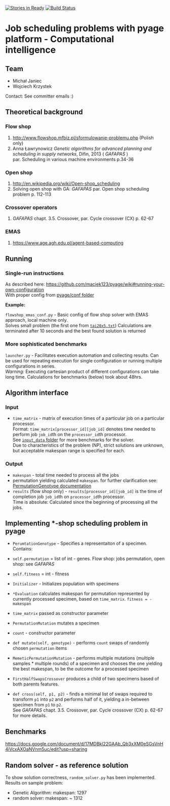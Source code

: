 [![Stories in Ready](https://badge.waffle.io/vucalur/pyage_shopping.png?label=ready&title=Ready)](https://waffle.io/vucalur/pyage_shopping)
[![Build Status](https://travis-ci.org/vucalur/pyage_shopping.svg)](https://travis-ci.org/vucalur/pyage_shopping)
# Job scheduling problems with pyage platform - Computational intelligence

## Team
* Michał Janiec
* Wojciech Krzystek

Contact: See committer emails :)

## Theoretical background

### Flow shop

1. <http://www.flowshop.mfbiz.pl/sformulowanie-problemu.php> (Polish only)
1. Anna Ławrynowicz _Genetic algorithms for advanced planning and scheduling in supply networks_, Difin, 2013 ( *GAFAPAS* )  
par. Scheduling in various machine environments p.34-36

### Open shop

1. <http://en.wikipedia.org/wiki/Open-shop_scheduling>
1. Solving open shop with GA: *GAFAPAS* par. Open shop scheduling problem p. 112-113

### Crossover operators
1. *GAFAPAS* chapt. 3.5. Crossover, par. Cycle crossover (CX) p. 62-67

### EMAS

1. <https://www.age.agh.edu.pl/agent-based-computing>


## Running
### Single-run instructions
As described here: <https://github.com/maciek123/pyage/wiki#running-your-own-configuration>  
With proper config from [pyage/conf folder](https://github.com/vucalur/pyage_shopping/tree/master/pyage/conf)

**Example:**

`flowshop_emas_conf.py` - Basic config of flow shop solver with EMAS approach, local machine only.   
Solves small problem (the first one from [`tai20x5.txt`](https://github.com/vucalur/pyage_shopping/blob/master/input_data/tai20_5.txt))
Calculations are terminated after 10 seconds and the best found solution is returned

### More sophisticated benchmarks
`launcher.py` - Facilitates execution automation and collecting results.
Can be used for repeating execution for single configuration or running multiple configurations in series.  
*Warning:* Executing cartesian product of different configurations can take long time.
Calculations for benchmarks (below) took about 48hrs.

## Algorithm interface
### Input
* `time_matrix` - matrix of execution times of a particular job on a particular processor.  
Format: `time_matrix[processor_id][job_id]` denotes time needed to perform job `job_id`th on the `processor_id`th processor.  
See [`input_data` folder](https://github.com/vucalur/pyage_shopping/blob/master/input_data/) for more benchmarks for the solver.  
Due to characteristics of the problem (NP), strict solutions are unknown, but acceptable makespan range is specified for each.
  
### Output
* `makespan` - total time needed to process all the jobs
* permutation yielding calculated `makespan`. for further clarification see: [PermutationGenotype documentation](https://github.com/vucalur/pyage_shopping/blob/master/pyage/solutions/evolution/genotype.py)
* `results` (flow shop only) - `results[processor_id][job_id]` is the time of completion job `job_id`th on `processor_id`th processor.   
Time is absolute: Calculated since the beginning of processing all the jobs.  


## Implementing *-shop scheduling problem in pyage

* `PerumtationGenotype` - Specifies a representaiton of a specimen. Contains:
 * `self.permutation` = list of int -  genes. Flow shop: jobs permutation, open shop: see *GAFAPAS*
 * `self.fitness` = int - fitness

* `Initializer` - Initializes population with specimens

* `*Evaluation` calculates makespan for permutation represented by currently processed specimen, based on `time_matrix`. `fitness = -makespan`
 * `time_matrix` passed as constructor parameter

* `PermutationMutation` mutates a specimen
 * `count` - constructor parameter
 * `def mutate(self, genotype)` - performs `count` swaps of randomly chosen `permutation` items

* `MemeticPermutationMutation` - performs multiple mutations (multiple samples * multiple rounds) of a specimen and chooses the one yielding the best makespan,
to be the outcome for a processed specimen
  
* `FirstHalfSwapsCrossover` produces a child of two specimens based of both parents features. 
 * `def cross(self, p1, p2)` - finds a minimal list of swaps required to transform `p1` into `p2` and performs half of it, yielding a in-between specimen from `p1` to `p2`.  
  See *GAFAPAS* chapt. 3.5. Crossover, par. Cycle crossover (CX) p. 62-67 for more details.

## Benchmarks
<https://docs.google.com/document/d/17MDBkl22GAAb_Qb3xXM0eSGsVnH4iVcxAXOaNVnm5uc/edit?usp=sharing>
 
## Random solver - as reference solution
To show solution correctness, `random_solver.py` has been implemented.  
Results on sample problem:
 
* Genetic Algorithm: makespan: 1297
* random solver: makespan: ~ 1312
